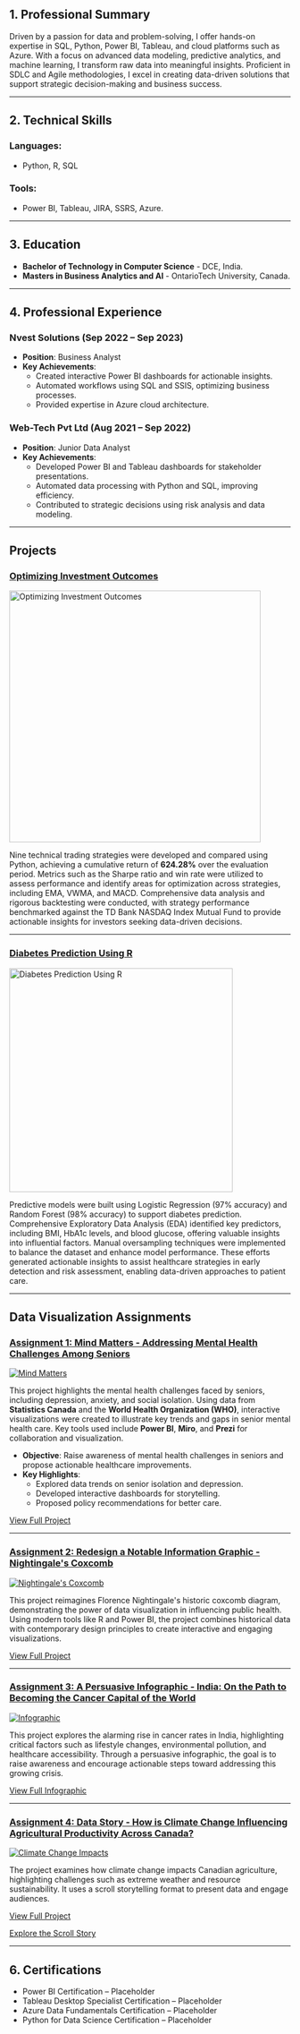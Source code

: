 
## **1. Professional Summary**
Driven by a passion for data and problem-solving, I offer hands-on expertise in SQL, Python, Power BI, Tableau, and cloud platforms such as Azure. With a focus on advanced data modeling, predictive analytics, and machine learning, I transform raw data into meaningful insights. Proficient in SDLC and Agile methodologies, I excel in creating data-driven solutions that support strategic decision-making and business success.

---

## **2. Technical Skills**


### Languages:
- Python, R, SQL

### Tools:
- Power BI, Tableau, JIRA, SSRS, Azure.

---

## **3. Education**
- **Bachelor of Technology in Computer Science** - DCE, India.
- **Masters in Business Analytics and AI** - OntarioTech University, Canada.

---

## **4. Professional Experience**
### **Nvest Solutions (Sep 2022 – Sep 2023)**
- **Position**: Business Analyst
- **Key Achievements**:
  - Created interactive Power BI dashboards for actionable insights.
  - Automated workflows using SQL and SSIS, optimizing business processes.
  - Provided expertise in Azure cloud architecture.

### **Web-Tech Pvt Ltd (Aug 2021 – Sep 2022)**
- **Position**: Junior Data Analyst
- **Key Achievements**:
  - Developed Power BI and Tableau dashboards for stakeholder presentations.
  - Automated data processing with Python and SQL, improving efficiency.
  - Contributed to strategic decisions using risk analysis and data modeling.

---

## Projects

### [Optimizing Investment Outcomes](https://github.com/vickythatguy/strategiesVsMutualFund)
<a href="https://github.com/vickythatguy/strategiesVsMutualFund">
  <img src="https://raw.githubusercontent.com/vickythatguy/svignesh.github.io/main/images/image2.webp" alt="Optimizing Investment Outcomes" width="450" />
</a>

Nine technical trading strategies were developed and compared using Python, achieving a cumulative return of **624.28%** over the evaluation period. Metrics such as the Sharpe ratio and win rate were utilized to assess performance and identify areas for optimization across strategies, including EMA, VWMA, and MACD. Comprehensive data analysis and rigorous backtesting were conducted, with strategy performance benchmarked against the TD Bank NASDAQ Index Mutual Fund to provide actionable insights for investors seeking data-driven decisions.

---

### [Diabetes Prediction Using R](https://github.com/vickythatguy/diabetespredicition)
<a href="https://github.com/vickythatguy/diabetespredicition">
  <img src="https://raw.githubusercontent.com/vickythatguy/svignesh.github.io/main/images/image1.webp" alt="Diabetes Prediction Using R" width="400" />
</a>

Predictive models were built using Logistic Regression (97% accuracy) and Random Forest (98% accuracy) to support diabetes prediction. Comprehensive Exploratory Data Analysis (EDA) identified key predictors, including BMI, HbA1c levels, and blood glucose, offering valuable insights into influential factors. Manual oversampling techniques were implemented to balance the dataset and enhance model performance. These efforts generated actionable insights to assist healthcare strategies in early detection and risk assessment, enabling data-driven approaches to patient care.

---

## Data Visualization Assignments

### [Assignment 1: Mind Matters - Addressing Mental Health Challenges Among Seniors](https://vickythatguy.github.io/svignesh.github.io/assignment1)
[![Mind Matters](https://raw.githubusercontent.com/vickythatguy/svignesh.github.io/main/images/image4.png)](https://vickythatguy.github.io/svignesh.github.io/assignment1)

This project highlights the mental health challenges faced by seniors, including depression, anxiety, and social isolation. Using data from **Statistics Canada** and the **World Health Organization (WHO)**, interactive visualizations were created to illustrate key trends and gaps in senior mental health care. Key tools used include **Power BI**, **Miro**, and **Prezi** for collaboration and visualization.

- **Objective**: Raise awareness of mental health challenges in seniors and propose actionable healthcare improvements.
- **Key Highlights**:
  - Explored data trends on senior isolation and depression.
  - Developed interactive dashboards for storytelling.
  - Proposed policy recommendations for better care.

[View Full Project](https://vickythatguy.github.io/svignesh.github.io/assignment1)

---

### [Assignment 2: Redesign a Notable Information Graphic - Nightingale's Coxcomb](https://vickythatguy.github.io/svignesh.github.io/assignment2)
[![Nightingale's Coxcomb](https://raw.githubusercontent.com/vickythatguy/svignesh.github.io/main/images/image12.png)](https://vickythatguy.github.io/svignesh.github.io/assignment2)

This project reimagines Florence Nightingale's historic coxcomb diagram, demonstrating the power of data visualization in influencing public health. Using modern tools like R and Power BI, the project combines historical data with contemporary design principles to create interactive and engaging visualizations.



[View Full Project](https://vickythatguy.github.io/svignesh.github.io/assignment2)

---

### [Assignment 3: A Persuasive Infographic - India: On the Path to Becoming the Cancer Capital of the World](https://www.canva.com/design/DAGVjMPjbTs/Q266y7ICBx2YyUCvcAF6gg/view?utm_content=DAGVjMPjbTs&utm_campaign=designshare&utm_medium=link&utm_source=editor)
[![Infographic](images/image18.png)](images/image19.png)

This project explores the alarming rise in cancer rates in India, highlighting critical factors such as lifestyle changes, environmental pollution, and healthcare accessibility. Through a persuasive infographic, the goal is to raise awareness and encourage actionable steps toward addressing this growing crisis.

[View Full Infographic](https://www.canva.com/design/DAGVjMPjbTs/Q266y7ICBx2YyUCvcAF6gg/view?utm_content=DAGVjMPjbTs&utm_campaign=designshare&utm_medium=link&utm_source=editor)

---

### [Assignment 4: Data Story - How is Climate Change Influencing Agricultural Productivity Across Canada?](assignment4.md)
[![Climate Change Impacts](images/image20.png)](https://drive.google.com/file/d/1W5TyOLgG6fquizjzq_skYPnpIr1Y8lSq/view?usp=sharing)

The project examines how climate change impacts Canadian agriculture, highlighting challenges such as extreme weather and resource sustainability. It uses a scroll storytelling format to present data and engage audiences.

[View Full Project](https://vickythatguy.github.io/svignesh.github.io/assignment4)


[Explore the Scroll Story](https://a-mbai5400thefamousfiv.vev.site/)


---

## **6. Certifications**
- Power BI Certification – Placeholder
- Tableau Desktop Specialist Certification – Placeholder
- Azure Data Fundamentals Certification – Placeholder
- Python for Data Science Certification – Placeholder
